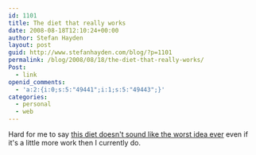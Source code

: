 ```yaml
---
id: 1101
title: The diet that really works
date: 2008-08-18T12:10:24+00:00
author: Stefan Hayden
layout: post
guid: http://www.stefanhayden.com/blog/?p=1101
permalink: /blog/2008/08/18/the-diet-that-really-works/
Post:
  - link
openid_comments:
  - 'a:2:{i:0;s:5:"49441";i:1;s:5:"49443";}'
categories:
  - personal
  - web
---
```

Hard for me to say <a href="http://women.timesonline.co.uk/tol/life_and_style/women/diet_and_fitness/article4523487.ece">this diet doesn't sound like the worst idea ever</a> even if it's a little more work then I currently do.